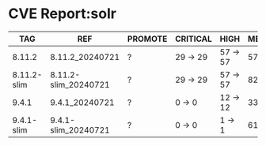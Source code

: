 # CVE Report:solr
|     TAG     |         REF          | PROMOTE | CRITICAL |   HIGH   |  MEDIUM  |   LOW    | UNKNOWN |
|-------------|----------------------|---------|----------|----------|----------|----------|---------|
| 8.11.2      | 8.11.2_20240721      | ?       | 29 -> 29 | 57 -> 57 | 57 -> 44 | 12 -> 12 | 0 -> 0  |
| 8.11.2-slim | 8.11.2-slim_20240721 | ?       | 29 -> 29 | 57 -> 57 | 82 -> 44 | 20 -> 12 | 0 -> 0  |
| 9.4.1       | 9.4.1_20240721       | ?       | 0 -> 0   | 12 -> 12 | 33 -> 18 | 3 -> 3   | 0 -> 0  |
| 9.4.1-slim  | 9.4.1-slim_20240721  | ?       | 0 -> 0   | 1 -> 1   | 61 -> 2  | 11 -> 0  | 0 -> 0  |
